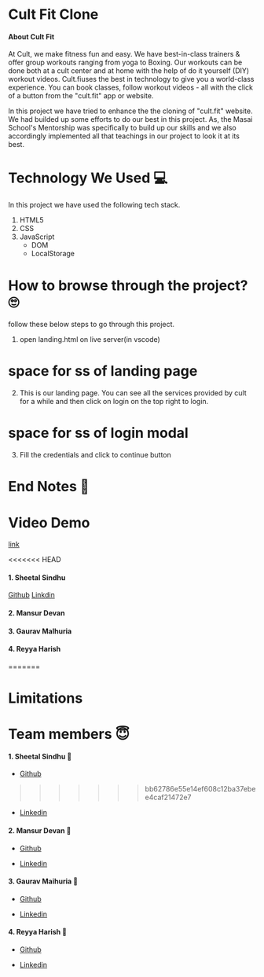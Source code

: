 # Cult Fit Clone 

#### About Cult Fit
At Cult, we make fitness fun and easy. We have best-in-class trainers & offer group workouts ranging from yoga to Boxing. Our workouts can be done both at a cult center and at home with the help of do it yourself (DIY) workout videos. Cult.fiuses the best in technology to give you a world-class experience. You can book classes, follow workout videos - all with the click of a button from the "cult.fit" app or website. 

In this project we have tried to enhance the the cloning of "cult.fit" website. We had builded up some efforts to do our best in this project. As, the Masai School's Mentorship  was specifically to build up our skills and we also accordingly implemented all that teachings in our project to look it at its best.

# Technology We Used :computer:
In this project we have used the following tech stack.

1. HTML5
2. CSS
3. JavaScript
   * DOM
   * LocalStorage




# How to browse through the project? 	:roll_eyes:

follow these below steps to go through this project.

1.  open landing.html on live server(in vscode)



# space for ss of landing page

2. This is our landing page. You can see all the services provided by cult for a while and then click on login on the top right to login.

# space for ss of  login modal

3. Fill the credentials and click to continue button

<!-- # Roles and Responsibilities 
We thoroughly grasped the website and selected the key pages and functionalities of website which we will be doing. We accordingly splited our works so as to do the best from our end. Stepping ahead we went through some references like  documentations from MDN and other resources. Sheetal and Mansur took responsibilties of major functionalities, Gaurav and harish took over pages that to be done. Some hurdles were hitting us but we overcame by team work. -->



# End Notes :page_facing_up:

# Video Demo
[link]()


<<<<<<< HEAD
#### 1. Sheetal Sindhu
[Github](https://github.com/sheetalsindhu)
[Linkdin]()

#### 2. Mansur Devan

#### 3. Gaurav Malhuria

#### 4. Reyya Harish
=======
# Limitations


# Team members :innocent:

#### 1. Sheetal Sindhu :woman:
* [Github](https://github.com/sheetalsindhu)
>>>>>>> bb62786e55e14ef608c12ba37ebee4caf21472e7

* [Linkedin](https://www.linkedin.com/in/sheetalsindhu)

#### 2. Mansur Devan :boy:
* [Github](https://github.com/mansur3)


* [Linkedin](https://www.linkedin.com/in/mansur-dewan-989751170/)
#### 3. Gaurav Maihuria :boy:
* [Github](https://github.com/gaurav16-lang)

* [Linkedin](https://www.linkedin.com/in/gaurav-maihuria-734b2120a/)
#### 4. Reyya Harish :boy:
* [Github](https://github.com/harishreyya)

* [Linkedin](https://www.linkedin.com/in/r-harish-832793218)

